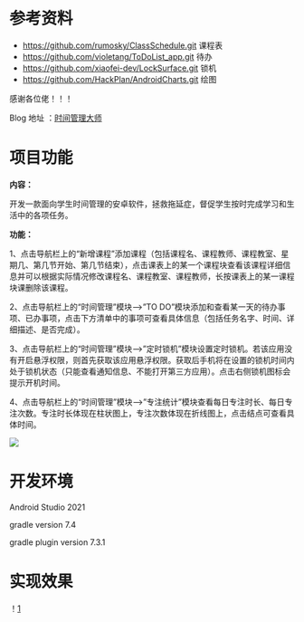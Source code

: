# 参考资料

- https://github.com/rumosky/ClassSchedule.git 课程表
- https://github.com/violetang/ToDoList_app.git 待办
- https://github.com/xiaofei-dev/LockSurface.git 锁机
- https://github.com/HackPlan/AndroidCharts.git 绘图

感谢各位佬！！！

Blog 地址 ：[时间管理大师](https://blog-crystal520.vercel.app/article/courseTable&TomatoBell)

# 项目功能

**内容：**

开发一款面向学生时间管理的安卓软件，拯救拖延症，督促学生按时完成学习和生活中的各项任务。

**功能：**

1、点击导航栏上的“新增课程”添加课程（包括课程名、课程教师、课程教室、星期几、第几节开始、第几节结束），点击课表上的某一个课程块查看该课程详细信息并可以根据实际情况修改课程名、课程教室、课程教师，长按课表上的某一课程块课删除该课程。

2、点击导航栏上的“时间管理”模块——>”TO DO”模块添加和查看某一天的待办事项、已办事项，点击下方清单中的事项可查看具体信息（包括任务名字、时间、详细描述、是否完成）。

3、点击导航栏上的“时间管理”模块——>”定时锁机”模块设置定时锁机。若该应用没有开启悬浮权限，则首先获取该应用悬浮权限。获取后手机将在设置的锁机时间内处于锁机状态（只能查看通知信息、不能打开第三方应用）。点击右侧锁机图标会提示开机时间。

4、点击导航栏上的“时间管理”模块——>”专注统计”模块查看每日专注时长、每日专注次数。专注时长体现在柱状图上，专注次数体现在折线图上，点击结点可查看具体时间。

![](D:\Android\CourseTable_TomatoBell\pic\8.png)

# 开发环境

Android Studio 2021

gradle version 7.4

gradle plugin version 7.3.1

# 实现效果

！[1]("https://github.com/CrystalXiaoxiao12/CourseTable_TomatoBell/tree/master/pic/1.jpg")
